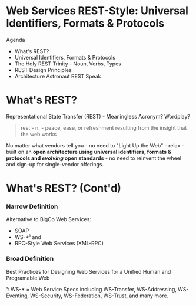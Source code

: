 # Web Services REST-Style: Universal Identifiers, Formats & Protocols

Agenda

- What's REST?
- Universal Identifiers, Formats & Protocols
- The Holy REST Trinity - Noun, Verbs, Types
- REST Design Principles
- Architecture Astronaut REST Speak


# What's REST?

Representational State Transfer (REST) - Meaningless Acronym? Wordplay?

> rest - n. - peace, ease, or refreshment resulting from the insight that the web works

No matter what vendors tell you - no need to "Light Up the Web" - relax - built on
an **open architecture using universal identifiers, formats & protocols and _evolving_ open standards** -
no need to reinvent the wheel and sign-up for single-vendor offerings.


# What's REST? (Cont'd)

### Narrow Definition

Alternative to BigCo Web Services:

* SOAP
* WS-\*¹ and
* RPC-Style Web Services (XML-RPC)

### Broad Definition

Best Practices for Designing Web Services for a Unified Human and Programable Web

¹: WS-\* =  Web Service Specs including WS-Transfer, WS-Addressing, WS-Eventing,
   WS-Security, WS-Federation, WS-Trust, and many more.

